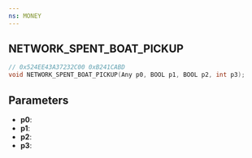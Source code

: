 ```yaml
---
ns: MONEY
---
```

## NETWORK_SPENT_BOAT_PICKUP

```c
// 0x524EE43A37232C00 0xB241CABD
void NETWORK_SPENT_BOAT_PICKUP(Any p0, BOOL p1, BOOL p2, int p3);
```


## Parameters
* **p0**: 
* **p1**: 
* **p2**: 
* **p3**: 
